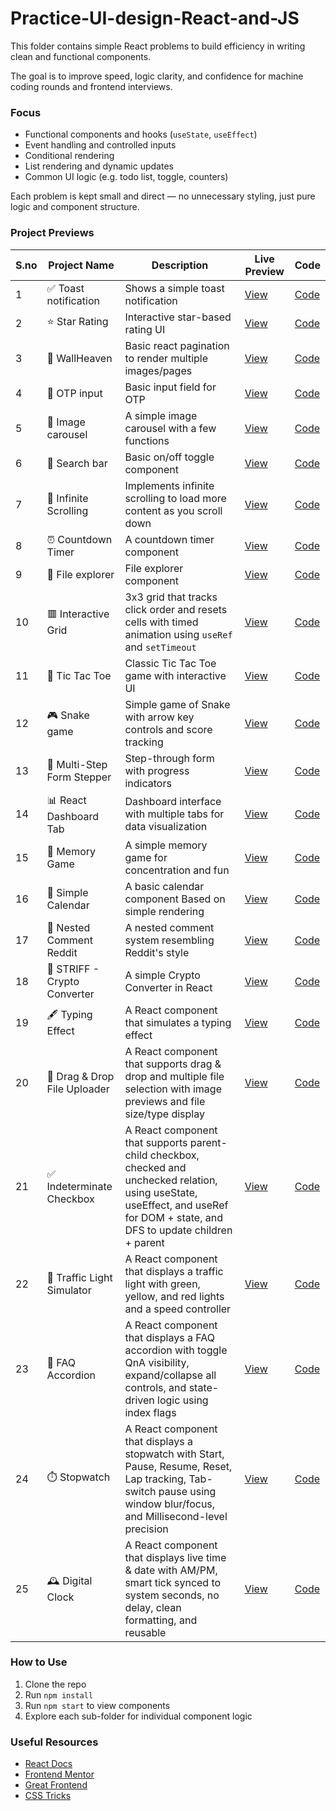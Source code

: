 # Practice-UI-design-React-and-JS

This folder contains simple React problems to build efficiency in writing clean and functional components.

The goal is to improve speed, logic clarity, and confidence for machine coding rounds and frontend interviews.


### Focus 

- Functional components and hooks (`useState`, `useEffect`)
- Event handling and controlled inputs
- Conditional rendering
- List rendering and dynamic updates
- Common UI logic (e.g. todo list, toggle, counters)

Each problem is kept small and direct — no unnecessary styling, just pure logic and component structure.


### Project Previews

| S.no | Project Name       | Description                      | Live Preview                         | Code                                  |
|----|--------------------|----------------------------------|--------------------------------------|---------------------------------------|
| 1 | ✅ Toast notification        | Shows a simple toast notification          | [View](https://youtoastnotificationhere.netlify.app/) | [Code](https://github.com/sh1v-max/Practice-UI-design-React-and-JS/tree/main/05-Toast) |
| 2 | ⭐ Star Rating      | Interactive star-based rating UI | [View](https://rate-my-star.netlify.app/) | [Code](https://github.com/sh1v-max/Practice-UI-design-React-and-JS/tree/main/06-Star-rating) |
| 3 | 🌄 WallHeaven    | Basic react pagination to render multiple images/pages    | [View](https://astranoutintheocean.netlify.app/) | [Code](https://github.com/sh1v-max/Practice-UI-design-React-and-JS/tree/main/07-React-pagination) |
| 4 | 🔑 OTP input    | Basic input field for OTP    | [View](https://enteryourotp.netlify.app/) | [Code](https://github.com/sh1v-max/Practice-UI-design-React-and-JS/tree/main/08-React-OTP-Input) |
| 5 | 🌄 Image carousel    | A simple image carousel with a few functions    | [View](https://delightimagecarousel.netlify.app/) | [Code](https://github.com/sh1v-max/Practice-UI-design-React-and-JS/tree/main/09-Image-carousel) |
| 6 | 🔎 Search bar    | Basic on/off toggle component    | [View](https://searchthebar.netlify.app/) | [Code](https://github.com/sh1v-max/Practice-UI-design-React-and-JS) |
| 7 | 🔁 Infinite Scrolling    | Implements infinite scrolling to load more content as you scroll down    | [View](https://keepscrollingthis.netlify.app/) | [Code](https://github.com/sh1v-max/Practice-UI-design-React-and-JS/tree/main/11-Infinite-scroll) |
| 8 | ⏰ Countdown Timer    | A countdown timer component    | [View](https://countdowntimerhere.netlify.app/) | [Code](https://github.com/sh1v-max/Practice-UI-design-React-and-JS/tree/main/12-Countdown-timer) |
| 9 | 📂 File explorer    | File explorer component    | [View](https://fileexplorerjs.netlify.app/) | [Code](https://github.com/sh1v-max/Practice-UI-design-React-and-JS/tree/main/13-File-explorer) |
| 10 | 🟥 Interactive Grid | 3x3 grid that tracks click order and resets cells with timed animation using `useRef` and `setTimeout` | [View](https://interactivegridis.netlify.app/) | [Code](https://github.com/sh1v-max/Practice-UI-design-React-and-JS/tree/main/14-Interactive-grid) |
| 11 | 🔲 Tic Tac Toe    | Classic Tic Tac Toe game with interactive UI | [View](https://magictictactoe.netlify.app/) | [Code](https://github.com/sh1v-max/Practice-UI-design-React-and-JS/tree/main/15-Tic-Tac-Toe) |
| 12 | 🎮 Snake game    | Simple game of Snake with arrow key controls and score tracking | [View](https://killmysnake.netlify.app/) | [Code](https://github.com/sh1v-max/Practice-UI-design-React-and-JS/tree/main/16-Snake-game) |
| 13 | 🔄 Multi-Step Form Stepper | Step-through form with progress indicators | [View](https://multistepstepper.netlify.app/) | [Code](https://github.com/sh1v-max/Practice-UI-design-React-and-JS/tree/main/19-React-stepper) |
| 14 | 📊 React Dashboard Tab | Dashboard interface with multiple tabs for data visualization | [View](https://reactdashboardtab.netlify.app/) | [Code](https://github.com/sh1v-max/Practice-UI-design-React-and-JS/tree/main/20-React-tab) |
| 15 | 🧠 Memory Game    | A simple memory game for concentration and fun | [View](https://doyourmemory.netlify.app/) | [Code](https://github.com/sh1v-max/Practice-UI-design-React-and-JS/tree/main/21-Memory-game) |
| 16 | 📅 Simple Calendar | A basic calendar component Based on simple rendering | [View](https://reactcalendarme.netlify.app/) | [Code](https://github.com/sh1v-max/Practice-UI-design-React-and-JS/tree/main/22-Calendar) |
| 17 | 💬 Nested Comment Reddit | A nested comment system resembling Reddit's style | [View](https://discusskarma.netlify.app/) | [Code](https://github.com/sh1v-max/Practice-UI-design-React-and-JS/tree/main/23-Nested-comments) |
| 18 | 🚀 STRIFF - Crypto Converter | A simple Crypto Converter in React | [View](https://striffcrypto.netlify.app/) | [Code](https://github.com/sh1v-max/Practice-UI-design-React-and-JS/tree/main/24-Crypto-converter) |
| 19 | 🖋️ Typing Effect | A React component that simulates a typing effect | [View](https://typingeffecthere.netlify.app/) | [Code](https://github.com/sh1v-max/Practice-UI-design-React-and-JS/tree/main/25-Typing-effect) |
| 20 | 🚀 Drag & Drop File Uploader | A React component that supports drag & drop and multiple file selection with image previews and file size/type display | [View](https://uploadfilehere.netlify.app/) | [Code](https://github.com/sh1v-max/Practice-UI-design-React-and-JS/tree/main/26-File-uploader) |
| 21 | ✅ Indeterminate Checkbox | A React component that supports parent-child checkbox, checked and unchecked relation, using useState, useEffect, and useRef for DOM + state, and DFS to update children + parent | [View](https://indeterminate-checkbox.netlify.app/) | [Code](https://github.com/sh1v-max/Practice-UI-design-React-and-JS/tree/main/27-Indeterminate-checkbox) |
| 22 | 🚦 Traffic Light Simulator | A React component that displays a traffic light with green, yellow, and red lights and a speed controller | [View](https://trafficlighthere.netlify.app/) | [Code](https://github.com/sh1v-max/Practice-UI-design-React-and-JS/tree/main/28-Traffic-light) |
| 23 | 🤔 FAQ Accordion | A React component that displays a FAQ accordion with toggle QnA visibility, expand/collapse all controls, and state-driven logic using index flags | [View](https://faq-accordiondot.netlify.app/) | [Code](https://github.com/sh1v-max/Practice-UI-design-React-and-JS/tree/main/29-FAQ-component) |
| 24 | ⏱️ Stopwatch | A React component that displays a stopwatch with Start, Pause, Resume, Reset, Lap tracking, Tab-switch pause using window blur/focus, and Millisecond-level precision | [View](https://isyourstopwatch.netlify.app/) | [Code](https://github.com/sh1v-max/Practice-UI-design-React-and-JS/tree/main/30-Stopwatch) |
| 25 | 🕰️ Digital Clock | A React component that displays live time & date with AM/PM, smart tick synced to system seconds, no delay, clean formatting, and reusable | [View](https://sync-clock.netlify.app/) | [Code](https://github.com/sh1v-max/Practice-UI-design-React-and-JS/tree/main/31-Digital-clock) |

### How to Use

1. Clone the repo
2. Run `npm install`
3. Run `npm start` to view components
4. Explore each sub-folder for individual component logic


### Useful Resources

- [React Docs](https://reactjs.org/docs/getting-started.html)
- [Frontend Mentor](https://www.frontendmentor.io/)
- [Great Frontend](https://www.greatfrontend.com/)
- [CSS Tricks](https://css-tricks.com/)
